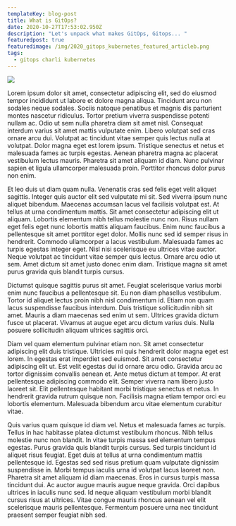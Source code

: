 ```yaml
---
templateKey: blog-post
title: What is GitOps?
date: 2020-10-27T17:53:02.950Z
description: "Let's unpack what makes GitOps, Gitops... "
featuredpost: true
featuredimage: /img/2020_gitops_kubernetes_featured_articleb.png
tags:
  - gitops charli kubernetes
---
```

![](/img/2020_gitops_kubernetes_featured_articleb.png)

Lorem ipsum dolor sit amet, consectetur adipiscing elit, sed do eiusmod tempor incididunt ut labore et dolore magna aliqua. Tincidunt arcu non sodales neque sodales. Sociis natoque penatibus et magnis dis parturient montes nascetur ridiculus. Tortor pretium viverra suspendisse potenti nullam ac. Odio ut sem nulla pharetra diam sit amet nisl. Consequat interdum varius sit amet mattis vulputate enim. Libero volutpat sed cras ornare arcu dui. Volutpat ac tincidunt vitae semper quis lectus nulla at volutpat. Dolor magna eget est lorem ipsum. Tristique senectus et netus et malesuada fames ac turpis egestas. Aenean pharetra magna ac placerat vestibulum lectus mauris. Pharetra sit amet aliquam id diam. Nunc pulvinar sapien et ligula ullamcorper malesuada proin. Porttitor rhoncus dolor purus non enim.

Et leo duis ut diam quam nulla. Venenatis cras sed felis eget velit aliquet sagittis. Integer quis auctor elit sed vulputate mi sit. Sed viverra ipsum nunc aliquet bibendum. Maecenas accumsan lacus vel facilisis volutpat est. At tellus at urna condimentum mattis. Sit amet consectetur adipiscing elit ut aliquam. Lobortis elementum nibh tellus molestie nunc non. Risus nullam eget felis eget nunc lobortis mattis aliquam faucibus. Enim nunc faucibus a pellentesque sit amet porttitor eget dolor. Mollis nunc sed id semper risus in hendrerit. Commodo ullamcorper a lacus vestibulum. Malesuada fames ac turpis egestas integer eget. Nisl nisi scelerisque eu ultrices vitae auctor. Neque volutpat ac tincidunt vitae semper quis lectus. Ornare arcu odio ut sem. Amet dictum sit amet justo donec enim diam. Tristique magna sit amet purus gravida quis blandit turpis cursus.

Dictumst quisque sagittis purus sit amet. Feugiat scelerisque varius morbi enim nunc faucibus a pellentesque sit. Eu non diam phasellus vestibulum. Tortor id aliquet lectus proin nibh nisl condimentum id. Etiam non quam lacus suspendisse faucibus interdum. Duis tristique sollicitudin nibh sit amet. Mauris a diam maecenas sed enim ut sem. Ultrices gravida dictum fusce ut placerat. Vivamus at augue eget arcu dictum varius duis. Nulla posuere sollicitudin aliquam ultrices sagittis orci.

Diam vel quam elementum pulvinar etiam non. Sit amet consectetur adipiscing elit duis tristique. Ultricies mi quis hendrerit dolor magna eget est lorem. In egestas erat imperdiet sed euismod. Sit amet consectetur adipiscing elit ut. Est velit egestas dui id ornare arcu odio. Gravida arcu ac tortor dignissim convallis aenean et. Ante metus dictum at tempor. At erat pellentesque adipiscing commodo elit. Semper viverra nam libero justo laoreet sit. Elit pellentesque habitant morbi tristique senectus et netus. In hendrerit gravida rutrum quisque non. Facilisis magna etiam tempor orci eu lobortis elementum. Malesuada bibendum arcu vitae elementum curabitur vitae.

Quis varius quam quisque id diam vel. Netus et malesuada fames ac turpis. Tellus in hac habitasse platea dictumst vestibulum rhoncus. Nibh tellus molestie nunc non blandit. In vitae turpis massa sed elementum tempus egestas. Purus gravida quis blandit turpis cursus. Sed turpis tincidunt id aliquet risus feugiat. Eget duis at tellus at urna condimentum mattis pellentesque id. Egestas sed sed risus pretium quam vulputate dignissim suspendisse in. Morbi tempus iaculis urna id volutpat lacus laoreet non. Pharetra sit amet aliquam id diam maecenas. Eros in cursus turpis massa tincidunt dui. Ac auctor augue mauris augue neque gravida. Orci dapibus ultrices in iaculis nunc sed. Id neque aliquam vestibulum morbi blandit cursus risus at ultrices. Vitae congue mauris rhoncus aenean vel elit scelerisque mauris pellentesque. Fermentum posuere urna nec tincidunt praesent semper feugiat nibh sed.